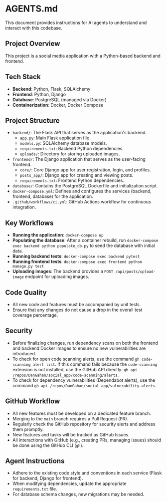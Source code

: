 # AGENTS.md

This document provides instructions for AI agents to understand and interact with this codebase.

## Project Overview

This project is a social media application with a Python-based backend and frontend.

## Tech Stack

- **Backend**: Python, Flask, SQLAlchemy
- **Frontend**: Python, Django
- **Database**: PostgreSQL (managed via Docker)
- **Containerization**: Docker, Docker Compose

## Project Structure

- `backend/`: The Flask API that serves as the application's backend.
  - `app.py`: Main Flask application file.
  - `models.py`: SQLAlchemy database models.
  - `requirements.txt`: Backend Python dependencies.
  - `uploads/`: Directory for storing uploaded images.
- `frontend/`: The Django application that serves as the user-facing frontend.
  - `core/`: Core Django app for user registration, login, and profiles.
  - `posts_app/`: Django app for creating and viewing posts.
  - `requirements.txt`: Frontend Python dependencies.
- `database/`: Contains the PostgreSQL Dockerfile and initialization script.
- `docker-compose.yml`: Defines and configures the services (backend, frontend, database) for the application.
- `.github/workflows/ci.yml`: GitHub Actions workflow for continuous integration.

## Key Workflows

- **Running the application**: `docker-compose up`
- **Populating the database**: After a container rebuild, run `docker-compose exec backend python populate_db.py` to seed the database with initial data.
- **Running backend tests**: `docker-compose exec backend pytest`
- **Running frontend tests**: `docker-compose exec frontend python manage.py test`
- **Uploading images**: The backend provides a `POST /api/posts/upload-image` endpoint for uploading images.

## Code Quality

- All new code and features must be accompanied by unit tests.
- Ensure that any changes do not cause a drop in the overall test coverage percentage.

## Security

- Before finalizing changes, run dependency scans on both the frontend and backend Docker images to ensure no new vulnerabilities are introduced.
- To check for open code scanning alerts, use the command `gh code-scanning alert list`. If this command fails because the `code-scanning` extension is not installed, use the GitHub API directly: `gh api /repos/DanGahan/social_app/code-scanning/alerts`.
- To check for dependency vulnerabilities (Dependabot alerts), use the command `gh api /repos/DanGahan/social_app/vulnerability-alerts`.

## GitHub Workflow

- All new features must be developed on a dedicated feature branch.
- Merging to the `main` branch requires a Pull Request (PR).
- Regularly check the GitHub repository for security alerts and address them promptly.
- New features and tasks will be tracked as GitHub Issues.
- All interactions with GitHub (e.g., creating PRs, managing issues) should be done using the GitHub CLI (`gh`).

## Agent Instructions

- Adhere to the existing code style and conventions in each service (Flask for backend, Django for frontend).
- When modifying dependencies, update the appropriate `requirements.txt` file.
- For database schema changes, new migrations may be needed.
